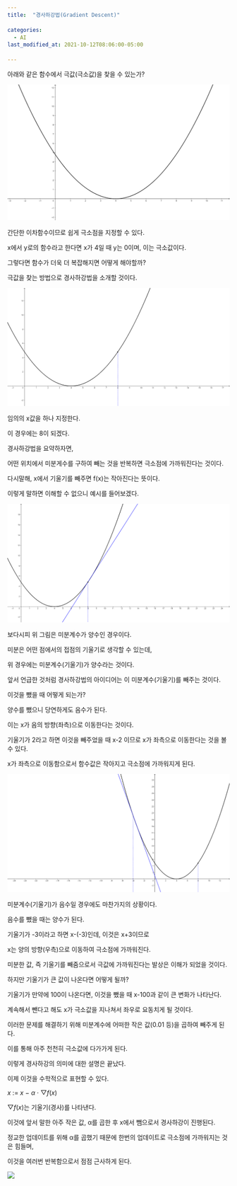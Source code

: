 ```yaml
---
title:  "경사하강법(Gradient Descent)"

categories:
  - AI
last_modified_at: 2021-10-12T08:06:00-05:00

---
```






아래와 같은 함수에서 극값(극소값)을 찾을 수 있는가?



![](/assets/image/gradient_descent/이차함수.png)

간단한 이차함수이므로 쉽게 극소점을 지정할 수 있다.

x에서 y로의 함수라고 한다면 x가 4일 때 y는 0이며, 이는 극소값이다.

그렇다면 함수가 더욱 더 복잡해지면 어떻게 해야할까? 

극값을 찾는 방법으로 경사하강법을 소개할 것이다.









![](/assets/image/gradient_descent/이차함수2.png)

임의의 x값을 하나 지정한다. 

이 경우에는 8이 되겠다.

경사하강법을 요약하자면,

어떤 위치에서 미분게수를 구하여 빼는 것을 반복하면 극소점에 가까워진다는 것이다.

다시말해, x에서 기울기를 빼주면 f(x)는 작아진다는 뜻이다.

이렇게 말하면 이해할 수 없으니 예시를 들어보겠다.









![](/assets/image/gradient_descent/이차함수3.png)

보다시피 위 그림은 미분계수가 양수인 경우이다.

미분은 어떤 점에서의 접점의 기울기로 생각할 수 있는데, 

위 경우에는 미분계수(기울기)가 양수라는 것이다.

앞서 언급한 것처럼 경사하강법의 아이디어는 이 미분계수(기울기)를 빼주는 것이다.

이것을 뺐을 때 어떻게 되는가?

양수를 뺐으니 당연하게도 음수가 된다.

이는 x가 음의 방향(좌측)으로 이동한다는 것이다.

기울기가 2라고 하면 이것을 빼주었을 때 x-2 이므로 x가 좌측으로 이동한다는 것을 볼 수 있다.

x가 좌측으로 이동함으로서 함수값은 작아지고 극소점에 가까워지게 된다.









![](/assets/image/gradient_descent/이차함수4.png)

미분계수(기울기)가 음수일 경우에도 마찬가지의 상황이다.

음수를 뺐을 때는 양수가 된다.

기울기가 -3이라고 하면 x-(-3)인데, 이것은 x+3이므로 

x는 양의 방향(우측)으로 이동하여 극소점에 가까워진다.



미분한 값, 즉 기울기를 빼줌으로서 극값에 가까워진다는 발상은 이해가 되었을 것이다.

하지만 기울기가 큰 값이 나온다면 어떻게 될까?

기울기가 만약에 100이 나온다면, 이것을 뺐을 때 x-100과 같이 큰 변화가 나타난다.

계속해서 뺀다고 해도 x가 극소값을 지나쳐서 좌우로 요동치게 될 것이다.



이러한 문제를 해결하기 위해 미분계수에 어떠한 작은 값(0.01 등)을 곱하여 빼주게 된다.

이를 통해 아주 천천히 극소값에 다가가게 된다.



이렇게 경사하강의 의미에 대한 설명은 끝났다.

이제 이것을 수학적으로 표현할 수 있다.



*x* := *x* − *α* ⋅ ▽*f*(*x*)



▽*f*(*x*)는 기울기(경사)를 나타낸다.

이것에 앞서 말한 아주 작은 값, α를 곱한 후 x에서 뺌으로서 경사하강이 진행된다.

정교한 업데이트를 위해 α를 곱했기 때문에 한번의 업데이트로 극소점에 가까워지는 것은 힘들며,

이것을 여러번 반복함으로서 점점 근사하게 된다.


<img src="https://render.githubusercontent.com/render/math?math=e^{i \pi} = -1">

